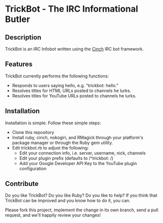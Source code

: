 TrickBot - The IRC Informational Butler
=======================================

Description
-----------

TrickBot is an IRC Infobot written using the [Cinch](https://github.com/cinchrb/cinch) IRC bot framework.

Features
--------

TrickBot currently performs the following functions:

* Responds to users saying hello, e.g. "trickbot: hello."
* Resolves titles for HTML URLs posted to channels he lurks.
* Resolves titles for YouTube URLs posted to channels he lurks.

Installation
------------

Installation is simple.  Follow these simple steps:

* Clone this repository
* Install ruby, cinch, nokogiri, and RMagick through your platform's package manager or
through the Ruby gem utility.
* Edit trickbot.rb to adjust the following:
  * Edit your connection info, i.e. server, username, nick, channels
  * Edit your plugin prefix (defaults to /^trickbot: /)
  * Add your Google Developer API Key to the YouTube plugin configuration

Contribute
----------

Do you like TrickBot?  Do you like Ruby?  Do you like to help?  If you think
that TrickBot can be improved and you know how to do it, you can.

Please fork this project, implement the change in its own branch, send a
pull request, and we'll happily review your changes!

